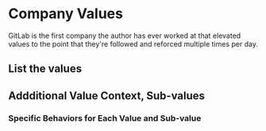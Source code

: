 # Company Values

GitLab is the first company the author has ever worked at that elevated values to the point that they're followed and reforced multiple times per day.

## List the values

## Addditional Value Context, Sub-values

### Specific Behaviors for Each Value and Sub-value